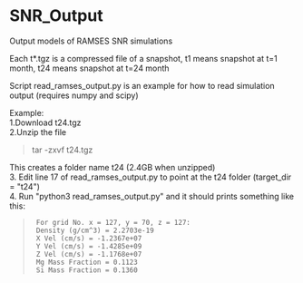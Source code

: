 # SNR_Output
Output models of RAMSES SNR simulations

Each t*.tgz is a compressed file of a snapshot, t1 means snapshot at t=1 month, t24 means snapshot at t=24 month

Script read_ramses_output.py is an example for how to read simulation output (requires numpy and scipy)

Example:  
1.Download t24.tgz  
2.Unzip the file  
  >tar -zxvf t24.tgz

  This creates a folder name t24 (2.4GB when unzipped)  
3. Edit line 17 of read_ramses_output.py to point at the t24 folder (target_dir = "t24")  
4. Run "python3 read_ramses_output.py" and it should prints something like this:  
>      For grid No. x = 127, y = 70, z = 127:  
>      Density (g/cm^3) = 2.2703e-19  
>      X Vel (cm/s) = -1.2367e+07  
>      Y Vel (cm/s) = -1.4285e+09  
>      Z Vel (cm/s) = -1.1768e+07  
>      Mg Mass Fraction = 0.1123  
>      Si Mass Fraction = 0.1360  
